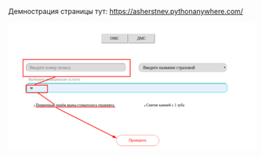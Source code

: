 Демнострация страницы тут: https://asherstnev.pythonanywhere.com/

![alt text](https://github.com/jorjorjor1/med/blob/master/изображение1807.png?raw=true "Title")

